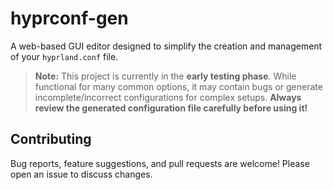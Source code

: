 # hyprconf-gen

A web-based GUI editor designed to simplify the creation and management of your `hyprland.conf` file.

> **Note:** This project is currently in the **early testing phase**. While functional for many common options, it may contain bugs or generate incomplete/incorrect configurations for complex setups. 
**Always review the generated configuration file carefully before using it!**

## Contributing

Bug reports, feature suggestions, and pull requests are welcome! Please open an issue to discuss changes.